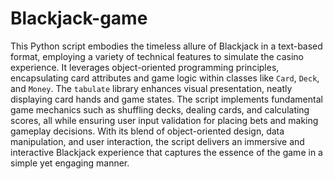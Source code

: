 # Blackjack-game

This Python script embodies the timeless allure of Blackjack in a text-based format, employing a variety of technical features to simulate the casino experience. It leverages object-oriented programming principles, encapsulating card attributes and game logic within classes like `Card`, `Deck`, and `Money`. The `tabulate` library enhances visual presentation, neatly displaying card hands and game states. The script implements fundamental game mechanics such as shuffling decks, dealing cards, and calculating scores, all while ensuring user input validation for placing bets and making gameplay decisions. With its blend of object-oriented design, data manipulation, and user interaction, the script delivers an immersive and interactive Blackjack experience that captures the essence of the game in a simple yet engaging manner.
